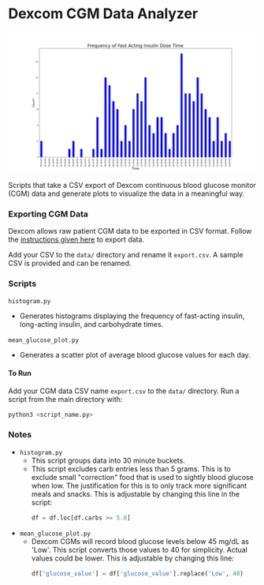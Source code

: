 # Dexcom CGM Data Analyzer

![example histogram](example1.png)

Scripts that take a CSV export of Dexcom continuous blood glucose monitor (CGM) data and generate plots to visualize the data in a meaningful way.

### Exporting CGM Data

Dexcom allows raw patient CGM data to be exported in CSV format. Follow the [instructions given here](https://www.dexcom.com/en-us/faqs/can-i-export-raw-data) to export data.

Add your CSV to the `data/` directory and rename it `export.csv`. A sample CSV is provided and can be renamed.

### Scripts
`histogram.py`
  - Generates histograms displaying the frequency of fast-acting insulin, long-acting insulin, and carbohydrate times.

`mean_glucose_plot.py`
  - Generates a scatter plot of average blood glucose values for each day.

#### To Run

Add your CGM data CSV name `export.csv` to the `data/` directory. Run a script from the main directory with:

```sh
python3 <script_name.py>
```

### Notes
- `histogram.py`
    - This script groups data into 30 minute buckets.
    - This script excludes carb entries less than 5 grams. This is to exclude small "correction" food that is used to sightly blood glucose when low. The justification for this is to only track more significant meals and snacks. This is adjustable by changing this line in the script:
      ```python
      df = df.loc[df.carbs >= 5.0]
      ```
- `mean_glucose_plot.py`
    - Dexcom CGMs will record blood glucose levels below 45 mg/dL as 'Low'. This script converts those values to 40 for simplicity. Actual values could be lower. This is adjustable by changing this line:
      ```python
      df['glucose_value'] = df['glucose_value'].replace('Low', 40)
      ```
